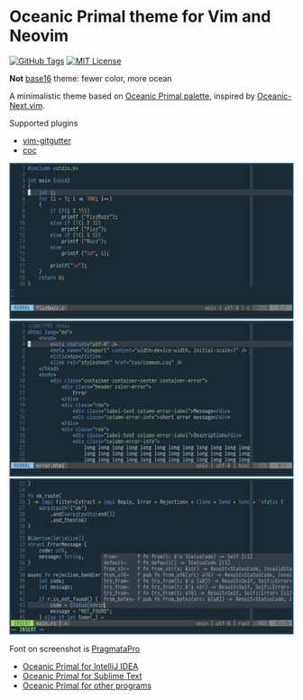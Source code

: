 # Oceanic Primal theme for Vim and Neovim

[![GitHub Tags](https://img.shields.io/github/v/tag/barlog-m/oceanic-primal-vim?color=0298c3&label=version&style=flat-square)](https://github.com/barlog-m/oceanic-primal-vim/tags)
[![MIT License](https://img.shields.io/badge/license-MIT-0298c3.svg?style=flat-square)](https://opensource.org/licenses/MIT)

**Not** [base16](http://chriskempson.com/projects/base16/) theme: fewer color, more ocean

A minimalistic theme based on [Oceanic Primal palette](https://github.com/oceanic-primal/palette), inspired by [Oceanic-Next.vim](https://github.com/mhartington/oceanic-next).

Supported plugins

-   [vim-gitgutter](https://github.com/airblade/vim-gitgutter)
-   [coc](https://github.com/neoclide/coc.nvim)

![Screenshot](oceanic-primal-vim-0.png)
![Screenshot](oceanic-primal-vim-1.png)
![Screenshot](oceanic-primal-vim-2.png)

Font on screenshot is [PragmataPro](https://fsd.it/shop/fonts/pragmatapro/)

-   [Oceanic Primal for IntelliJ IDEA](https://github.com/barlog-m/oceanic-primal-idea)
-   [Oceanic Primal for Sublime Text](https://github.com/barlog-m/oceanic-primal-sublime)
-   [Oceanic Primal for other programs](https://github.com/barlog-m/oceanic-primal)
